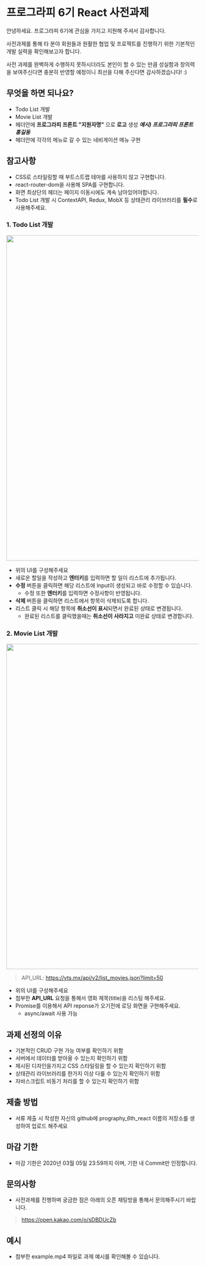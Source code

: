 # 프로그라피 6기 React 사전과제

안녕하세요.
프로그라피 6기에 관심을 가지고 지원해 주셔서 감사합니다.

사전과제를 통해 타 분야 회원들과 원활한 협업 및 프로젝트를 진행하기 위한 기본적인 개발 실력을 확인해보고자 합니다.

사전 과제를 완벽하게 수행하지 못하시더라도 본인이 할 수 있는 만큼 성실함과 창의력을 보여주신다면 충분히 반영할 예정이니 최선을 다해 주신다면 감사하겠습니다! :)

## 무엇을 하면 되나요?
- Todo List 개발
- Movie List 개발
- 헤더안에 **프로그라피 프론트 "지원자명"** 으로 **로고** 생성 **_예시) 프로그라피 프론트 홍길동_**
- 헤더안에 각각의 메뉴로 갈 수 있는 네비게이션 메뉴 구현
    
## 참고사항
- CSS로 스타일링할 때 부트스트랩 테마를 사용하지 않고 구현합니다.
- react-router-dom을 사용해 SPA를 구현합니다.
- 화면 최상단의 헤더는 페이지 이동시에도 계속 남아있어야합니다.
- Todo List 개발 시 ContextAPI, Redux, MobX 등 상태관리 라이브러리를 **필수**로 사용해주세요.


### 1. Todo List 개발

<img src="https://images.velog.io/images/sanghup1234/post/acaabd1d-fea9-44c2-9c3d-4d2d1cd77e5a/todo.jpg" width="850" />

- 위의 UI를 구성해주세요
- 새로운 할일을 작성하고 **엔터키**를 입력하면 할 일이 리스트에 추가됩니다.
- **수정** 버튼을 클릭하면 해당 리스트에 Input이 생성되고 바로 수정할 수 있습니다.
    - 수정 또한 **엔터키**를 입력하면 수정사항이 반영됩니다.
- **삭제** 버튼을 클릭하면 리스트에서 항목이 삭제되도록 합니다.
- 리스트 클릭 시 해당 항목에 **취소선이 표시**되면서 완료된 상태로 변경됩니다. 
    - 완료된 리스트를 클릭했을때는 **취소선이 사라지고** 미완료 상태로 변경합니다.


### 2. Movie List 개발
<img src="https://images.velog.io/images/sanghup1234/post/d9083778-21a4-454a-a3a9-0c07555ec74a/movie.jpg" width="850" />

> API_URL: https://yts.mx/api/v2/list_movies.json?limit=50

- 위의 UI를 구성해주세요
- 첨부한 **API_URL** 요청을 통해서 영화 제목(title)을 리스팅 해주세요.
- Promise를 이용해서 API reponse가 오기전에 로딩 화면을 구현해주세요.
    - async/await 사용 가능


## 과제 선정의 이유
- 기본적인 CRUD 구현 가능 여부를 확인하기 위함
- 서버에서 데이터를 받아올 수 있는지 확인하기 위함
- 제시된 디자인을가지고 CSS 스타일링을 할 수 있는지 확인하기 위함
- 상태관리 라이브러리를 한가지 이상 다룰 수 있는지 확인하기 위함
- 자바스크립트 비동기 처리를 할 수 있는지 확인하기 위함

## 제출 방법
- 서류 제출 시 작성한 자신의 github에 prography_6th_react 이름의 저장소를 생성하여 업로드 해주세요

## 마감 기한
- 마감 기한은 2020년 03월 05일 23:59까지 이며, 기한 내 Commit만 인정합니다.

## 문의사항
- 사전과제를 진행하며 궁금한 점은 아래의 오픈 채팅방을 통해서 문의해주시기 바랍니다.
> https://open.kakao.com/o/sDBDUcZb

## 예시
- 첨부한 example.mp4 파일로 과제 예시를 확인해볼 수 있습니다.






